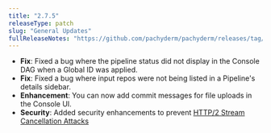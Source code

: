 ```yaml
---
title: "2.7.5"
releaseType: patch 
slug: "General Updates"
fullReleaseNotes: "https://github.com/pachyderm/pachyderm/releases/tag/v2.7.5"
---
```


- **Fix**: Fixed a bug where the pipeline status did not display in the Console DAG when a Global ID was applied.
- **Fix**: Fixed a bug where input repos were not being listed in a Pipeline's details sidebar.
- **Enhancement**: You can now add commit messages for file uploads in the Console UI.
- **Security**: Added security enhancements to prevent [HTTP/2 Stream Cancellation Attacks](https://github.com/advisories/GHSA-qppj-fm5r-hxr3)